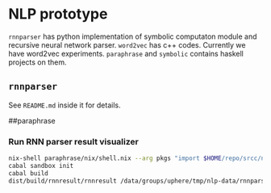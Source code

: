 # NLP prototype

`rnnparser` has python implementation of symbolic computaton module and recursive neural network parser.
`word2vec` has c++ codes. Currently we have word2vec experiments.
`paraphrase` and `symbolic` contains haskell projects on them.
## `rnnparser` 
See `README.md` inside it for details.

##paraphrase
### Run RNN parser result visualizer
```bash
nix-shell paraphrase/nix/shell.nix --arg pkgs "import $HOME/repo/srcc/nixpkgs {}"
cabal sandbox init
cabal build
dist/build/rnnresult/rnnresult /data/groups/uphere/tmp/nlp-data/rnnparser-result/rnn.sample
```
